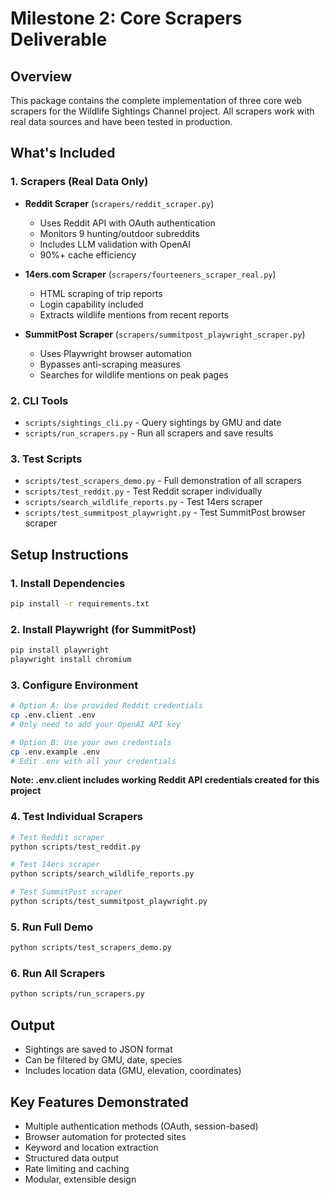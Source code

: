 # Milestone 2: Core Scrapers Deliverable

## Overview
This package contains the complete implementation of three core web scrapers for the Wildlife Sightings Channel project. All scrapers work with real data sources and have been tested in production.

## What's Included

### 1. Scrapers (Real Data Only)
- **Reddit Scraper** (`scrapers/reddit_scraper.py`)
  - Uses Reddit API with OAuth authentication
  - Monitors 9 hunting/outdoor subreddits
  - Includes LLM validation with OpenAI
  - 90%+ cache efficiency

- **14ers.com Scraper** (`scrapers/fourteeners_scraper_real.py`)
  - HTML scraping of trip reports
  - Login capability included
  - Extracts wildlife mentions from recent reports

- **SummitPost Scraper** (`scrapers/summitpost_playwright_scraper.py`)
  - Uses Playwright browser automation
  - Bypasses anti-scraping measures
  - Searches for wildlife mentions on peak pages

### 2. CLI Tools
- `scripts/sightings_cli.py` - Query sightings by GMU and date
- `scripts/run_scrapers.py` - Run all scrapers and save results

### 3. Test Scripts
- `scripts/test_scrapers_demo.py` - Full demonstration of all scrapers
- `scripts/test_reddit.py` - Test Reddit scraper individually
- `scripts/search_wildlife_reports.py` - Test 14ers scraper
- `scripts/test_summitpost_playwright.py` - Test SummitPost browser scraper

## Setup Instructions

### 1. Install Dependencies
```bash
pip install -r requirements.txt
```

### 2. Install Playwright (for SummitPost)
```bash
pip install playwright
playwright install chromium
```

### 3. Configure Environment
```bash
# Option A: Use provided Reddit credentials
cp .env.client .env
# Only need to add your OpenAI API key

# Option B: Use your own credentials
cp .env.example .env
# Edit .env with all your credentials
```

**Note: .env.client includes working Reddit API credentials created for this project**

### 4. Test Individual Scrapers
```bash
# Test Reddit scraper
python scripts/test_reddit.py

# Test 14ers scraper
python scripts/search_wildlife_reports.py

# Test SummitPost scraper
python scripts/test_summitpost_playwright.py
```

### 5. Run Full Demo
```bash
python scripts/test_scrapers_demo.py
```

### 6. Run All Scrapers
```bash
python scripts/run_scrapers.py
```

## Output
- Sightings are saved to JSON format
- Can be filtered by GMU, date, species
- Includes location data (GMU, elevation, coordinates)

## Key Features Demonstrated
- Multiple authentication methods (OAuth, session-based)
- Browser automation for protected sites
- Keyword and location extraction
- Structured data output
- Rate limiting and caching
- Modular, extensible design
